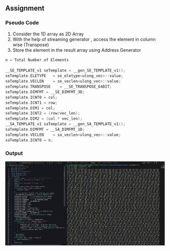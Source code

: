 ## Assignment
### Pseudo Code
1. Consider the 1D array as 2D Array 
1. With the help of streaming generator , access the element in column wise (Transpose)
1. Store the element in the result array using Address Generator
```cpp
n = Total Number of Elements

__SE_TEMPLATE_v1 seTemplate = __gen_SE_TEMPLATE_v1();
seTemplate.ELETYPE   = se_eletype<ulong_vec>::value;
seTemplate.VECLEN    = se_veclen<ulong_vec>::value;
seTemplate.TRANSPOSE    = __SE_TRANSPOSE_64BIT;
seTemplate.DIMFMT = __SE_DIMFMT_3D;
seTemplate.ICNT0 = col;
seTemplate.ICNT1 = row;                 
seTemplate.DIM1 = col;
seTemplate.ICNT2 = (row/vec_len);  
seTemplate.DIM2 = (col * vec_len);
__SA_TEMPLATE_v1 saTemplate = __gen_SA_TEMPLATE_v1();
saTemplate.DIMFMT = __SA_DIMFMT_1D;
saTemplate.VECLEN    = sa_veclen<ulong_vec>::value;
saTemplate.ICNT0 = n;
```

### Output
![alt text](image.png)